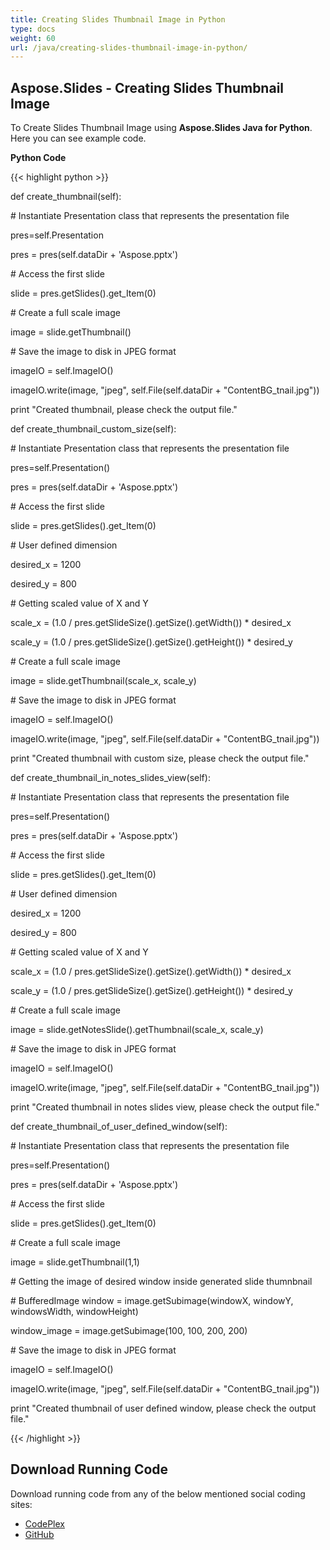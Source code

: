 ```yaml
---
title: Creating Slides Thumbnail Image in Python
type: docs
weight: 60
url: /java/creating-slides-thumbnail-image-in-python/
---
```


## **Aspose.Slides - Creating Slides Thumbnail Image**
To Create Slides Thumbnail Image using **Aspose.Slides Java for Python**. Here you can see example code.

**Python Code**

{{< highlight python >}}

 def create_thumbnail(self):

\# Instantiate Presentation class that represents the presentation file

pres=self.Presentation

pres = pres(self.dataDir + 'Aspose.pptx')

\# Access the first slide

slide = pres.getSlides().get_Item(0)

\# Create a full scale image

image = slide.getThumbnail()

\# Save the image to disk in JPEG format

imageIO = self.ImageIO()

imageIO.write(image, "jpeg", self.File(self.dataDir + "ContentBG_tnail.jpg"))

print "Created thumbnail, please check the output file."

def create_thumbnail_custom_size(self):

\# Instantiate Presentation class that represents the presentation file

pres=self.Presentation()

pres = pres(self.dataDir + 'Aspose.pptx')

\# Access the first slide

slide = pres.getSlides().get_Item(0)

\# User defined dimension

desired_x = 1200

desired_y = 800

\# Getting scaled value  of X and Y

scale_x = (1.0 / pres.getSlideSize().getSize().getWidth()) * desired_x

scale_y = (1.0 / pres.getSlideSize().getSize().getHeight()) * desired_y

\# Create a full scale image

image = slide.getThumbnail(scale_x, scale_y)

\# Save the image to disk in JPEG format

imageIO = self.ImageIO()

imageIO.write(image, "jpeg", self.File(self.dataDir + "ContentBG_tnail.jpg"))

print "Created thumbnail with custom size, please check the output file."

def create_thumbnail_in_notes_slides_view(self):

\# Instantiate Presentation class that represents the presentation file

pres=self.Presentation()

pres = pres(self.dataDir + 'Aspose.pptx')

\# Access the first slide

slide = pres.getSlides().get_Item(0)

\# User defined dimension

desired_x = 1200

desired_y = 800

\# Getting scaled value  of X and Y

scale_x = (1.0 / pres.getSlideSize().getSize().getWidth()) * desired_x

scale_y = (1.0 / pres.getSlideSize().getSize().getHeight()) * desired_y

\# Create a full scale image

image = slide.getNotesSlide().getThumbnail(scale_x, scale_y)

\# Save the image to disk in JPEG format

imageIO = self.ImageIO()

imageIO.write(image, "jpeg", self.File(self.dataDir + "ContentBG_tnail.jpg"))

print "Created thumbnail in notes slides view, please check the output file."

def create_thumbnail_of_user_defined_window(self):

\# Instantiate Presentation class that represents the presentation file

pres=self.Presentation()

pres = pres(self.dataDir + 'Aspose.pptx')

\# Access the first slide

slide = pres.getSlides().get_Item(0)

\# Create a full scale image

image = slide.getThumbnail(1,1)

\# Getting the image of desired window inside generated slide thumnbnail

\# BufferedImage window = image.getSubimage(windowX, windowY, windowsWidth, windowHeight)

window_image = image.getSubimage(100, 100, 200, 200)

\# Save the image to disk in JPEG format

imageIO = self.ImageIO()

imageIO.write(image, "jpeg", self.File(self.dataDir + "ContentBG_tnail.jpg"))

print "Created thumbnail of user defined window, please check the output file."

{{< /highlight >}}
## **Download Running Code**
Download running code from any of the below mentioned social coding sites:

- [CodePlex](https://asposeslidesjavapython.codeplex.com/releases/view/620922)
- [GitHub](https://github.com/aspose-slides/Aspose.Slides-for-Java/releases/tag/Aspose.Slides_Java_for_Python-v1.0)

